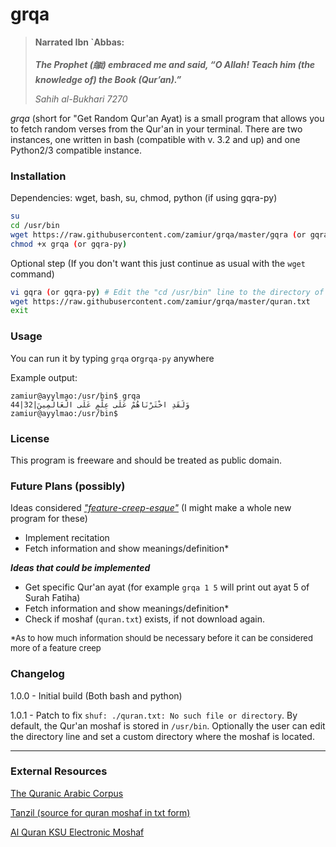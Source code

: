 # grqa

>**Narrated Ibn `Abbas:**
>
>***The Prophet (ﷺ) embraced me and said, “O Allah! Teach him (the knowledge of) the Book (Qur’an).”***
>
>*Sahih al-Bukhari 7270*

*grqa* (short for "Get Random Qur'an Ayat) is a small program that allows you to fetch random verses from the Qur'an in your terminal. There are two instances, one written in bash (compatible with v. 3.2 and up) and one Python2/3 compatible instance.

### Installation

Dependencies: wget, bash, su, chmod, python (if using gqra-py)

```bash
su
cd /usr/bin
wget https://raw.githubusercontent.com/zamiur/grqa/master/gqra (or gqra-py)
chmod +x grqa (or gqra-py)
```

Optional step (If you don't want this just continue as usual with the `wget` command)

```bash
vi gqra (or gqra-py) # Edit the "cd /usr/bin" line to the directory of moshaf
wget https://raw.githubusercontent.com/zamiur/grqa/master/quran.txt
exit
```

### Usage

You can run it by typing `grqa` or`grqa-py` anywhere

Example output:

```
zamiur@ayylmao:/usr/bin$ grqa
44|32|وَلَقَدِ اخْتَرْنَاهُمْ عَلَى عِلْمٍ عَلَى الْعَالَمِينَ
zamiur@ayylmao:/usr/bin$
```

### License

This program is freeware and should be treated as public domain.

### Future Plans (possibly)

Ideas considered *["feature-creep-esque"](https://en.wikipedia.org/wiki/Feature_creep)* (I might make a whole new program for these)

- Implement recitation
- Fetch information and show meanings/definition*

***Ideas that could be implemented***

- Get specific Qur'an ayat (for example `grqa 1 5` will print out ayat 5 of Surah Fatiha)
- Fetch information and show meanings/definition*
- Check if moshaf (`quran.txt`) exists, if not download again.

<p style="font-size: small;">*As to how much information should be necessary before it can be considered more of a feature creep</p>

### Changelog

1.0.0 - Initial build (Both bash and python)

1.0.1 - Patch to fix `shuf: ./quran.txt: No such file or directory`.  By default, the Qur'an moshaf is stored in `/usr/bin`. Optionally the user can edit the directory line and set a custom directory where the moshaf is located. 

---

### External Resources

[The Quranic Arabic Corpus](http://corpus.quran.com/)

[Tanzil (source for quran moshaf in txt form)](http://tanzil.net/)

[Al Quran KSU Electronic Moshaf](https://quran.ksu.edu.sa/index.php?l=en#aya=1_1&m=hafs&qaree=husary&trans=en_sh)

